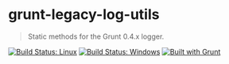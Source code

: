 # grunt-legacy-log-utils
> Static methods for the Grunt 0.4.x logger.

[![Build Status: Linux](https://travis-ci.org/gruntjs/grunt-legacy-log-utils.svg?branch=master)](https://travis-ci.org/gruntjs/grunt-legacy-log-utils)
[![Build Status: Windows](https://ci.appveyor.com/api/projects/status/a6s4cy3fcbl33hnp?svg=true)](https://ci.appveyor.com/project/gruntjs/grunt-legacy-log-utils)
[![Built with Grunt](https://cdn.gruntjs.com/builtwith.png)](http://gruntjs.com/)
